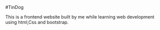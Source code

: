 #TinDog

This is a frontend website built by me while learning web development using html,Css and bootstrap.
